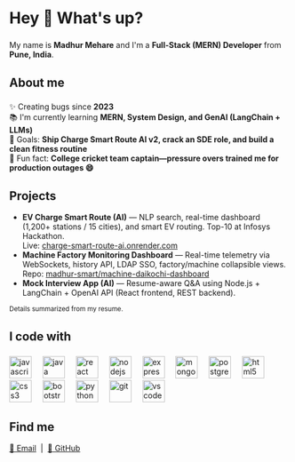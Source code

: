<h1 align="left">Hey 👋 What's up?</h1>

###

<p align="left">
  My name is <b>Madhur Mehare</b> and I'm a <b>Full-Stack (MERN) Developer</b> from <b>Pune, India</b>.
</p>

###

<h2 align="left">About me</h2>

###

<p align="left">
✨ Creating bugs since <b>2023</b><br>
📚 I'm currently learning <b>MERN, System Design, and GenAI (LangChain + LLMs)</b><br>
🎯 Goals: <b>Ship Charge Smart Route AI v2, crack an SDE role, and build a clean fitness routine</b><br>
🎲 Fun fact: <b>College cricket team captain—pressure overs trained me for production outages 😄</b>
</p>

###

<h2 align="left">Projects</h2>

<ul align="left">
  <li><b>EV Charge Smart Route (AI)</b> — NLP search, real-time dashboard (1,200+ stations / 15 cities), and smart EV routing. Top-10 at Infosys Hackathon.
    <br/>Live: <a href="https://charge-smart-route-ai.onrender.com">charge-smart-route-ai.onrender.com</a>
  </li>
  <li><b>Machine Factory Monitoring Dashboard</b> — Real-time telemetry via WebSockets, history API, LDAP SSO, factory/machine collapsible views.
    <br/>Repo: <a href="https://github.com/madhur-smart/machine-daikochi-dashboard">madhur-smart/machine-daikochi-dashboard</a>
  </li>
  <li><b>Mock Interview App (AI)</b> — Resume-aware Q&A using Node.js + LangChain + OpenAI API (React frontend, REST backend).</li>
</ul>

<sub>Details summarized from my resume.</sub>

###

<h2 align="left">I code with</h2>

###

<div align="left">
  <img src="https://cdn.jsdelivr.net/gh/devicons/devicon/icons/javascript/javascript-original.svg" height="40" alt="javascript" />
  <img width="12" />
  <img src="https://cdn.jsdelivr.net/gh/devicons/devicon/icons/java/java-original.svg" height="40" alt="java" />
  <img width="12" />
  <img src="https://cdn.jsdelivr.net/gh/devicons/devicon/icons/react/react-original.svg" height="40" alt="react" />
  <img width="12" />
  <img src="https://cdn.jsdelivr.net/gh/devicons/devicon/icons/nodejs/nodejs-original.svg" height="40" alt="nodejs" />
  <img width="12" />
  <img src="https://cdn.jsdelivr.net/gh/devicons/devicon/icons/express/express-original.svg" height="40" alt="express" />
  <img width="12" />
  <img src="https://cdn.jsdelivr.net/gh/devicons/devicon/icons/mongodb/mongodb-original.svg" height="40" alt="mongodb" />
  <img width="12" />
  <img src="https://cdn.jsdelivr.net/gh/devicons/devicon/icons/postgresql/postgresql-original.svg" height="40" alt="postgresql" />
  <img width="12" />
  <img src="https://cdn.jsdelivr.net/gh/devicons/devicon/icons/html5/html5-original.svg" height="40" alt="html5" />
  <img width="12" />
  <img src="https://cdn.jsdelivr.net/gh/devicons/devicon/icons/css3/css3-original.svg" height="40" alt="css3" />
  <img width="12" />
  <img src="https://cdn.jsdelivr.net/gh/devicons/devicon/icons/bootstrap/bootstrap-original.svg" height="40" alt="bootstrap" />
  <img width="12" />
  <img src="https://cdn.jsdelivr.net/gh/devicons/devicon/icons/python/python-original.svg" height="40" alt="python" />
  <img width="12" />
  <img src="https://cdn.jsdelivr.net/gh/devicons/devicon/icons/git/git-original.svg" height="40" alt="git" />
  <img width="12" />
  <img src="https://cdn.jsdelivr.net/gh/devicons/devicon/icons/vscode/vscode-original.svg" height="40" alt="vscode" />
</div>

###

<h2 align="left">Find me</h2>

<p align="left">
  <a href="mailto:madhurmehare27@gmail.com">📧 Email</a> &nbsp;|&nbsp;
  <a href="https://github.com/MADHURMEHARE">🐙 GitHub</a>
</p>
